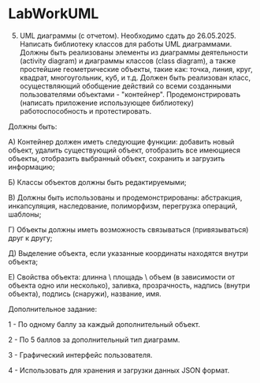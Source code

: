 # LabWorkUML
5. UML диаграммы (с отчетом). Необходимо сдать до 26.05.2025. Написать библиотеку классов для работы UML диаграммами. Должны быть реализованы элементы из диаграммы деятельности (activity diagram) и диаграммы классов (class diagram), а также простейшие геометрические объекты, такие как: точка, линия, круг, квадрат, многоугольник, куб, и т.д. Должен быть реализован класс, осуществляющий обобщение действий со всеми созданными пользователями объектами - "контейнер". Продемонстрировать (написать приложение использующее библиотеку) работоспособность и протестировать.

Должны быть:

А) Контейнер должен иметь следующие функции: добавить новый объект, удалить существующий объект, отобразить все имеющиеся объекты, отобразить выбранный объект, сохранить и загрузить информацию;

Б) Классы объектов должны быть редактируемыми;

В) Должны быть использованы и продемонстрированы: абстракция, инкапсуляция, наследование, полиморфизм, перегрузка операций, шаблоны;

Г) Объекты должны иметь возможность связываться (привязываться) друг к другу;

Д) Выделение объекта, если указанные координаты находятся внутри объекта;

Е) Свойства объекта: длинна \ площадь \ объем (в зависимости от объекта одно или несколько), заливка, прозрачность, надпись (внутри объекта), подпись (снаружи), название, имя.

Дополнительное задание:

1 - По одному баллу за каждый дополнительный объект.

2 - По 5 баллов за дополнительный тип диаграмм.

3 - Графический интерфейс пользователя.

4 - Использовать для хранения и загрузки данных JSON формат.
